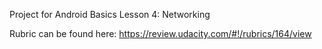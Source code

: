 Project for Android Basics Lesson 4: Networking

Rubric can be found here: https://review.udacity.com/#!/rubrics/164/view
